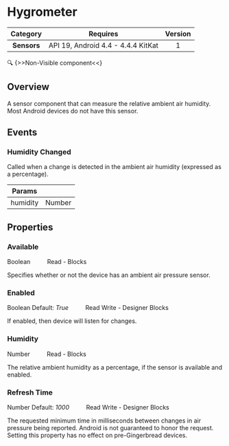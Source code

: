 # Hygrometer

| Category | Requires | Version |
|:--------:|:-------:|:--------:|
|**Sensors**|<span class="chip chip-any">API 19, Android 4.4 - 4.4.4 KitKat</span>|<span class="chip chip-number">1</span>|

:mag: {>>Non-Visible component<<}

## Overview

A sensor component that can measure the relative ambient air humidity. Most Android devices do not have this sensor.

## Events

### Humidity Changed

Called when a change is detected in the ambient air humidity (expressed as a percentage).

<div class="block" ai2-block="event" not-rendered="true" value="%7B%22componentName%22:%20%22Hygrometer%22,%20%22name%22:%20%22Humidity%20Changed%22,%20%22param%22:%20%5B%22humidity%22%5D%7D"></div>

| Params | []() |
|--------|------|
|humidity|<span class="chip chip-number">Number</span>|

## Properties

### Available

<span class="chip chip-boolean">Boolean</span><span style="user-select: none;">&nbsp;&nbsp;&nbsp;&nbsp;&nbsp;&nbsp;&nbsp;&nbsp;&nbsp;&nbsp;</span><span class="chip chip-rw">Read</span><span style="user-select: none;">&nbsp;</span>-<span style="user-select: none;">&nbsp;</span><span class="chip chip-bd">Blocks</span><span style="user-select: none;">&nbsp;</span>

Specifies whether or not the device has an ambient air pressure sensor.

<div class="block" ai2-block="property" not-rendered="true" value="%7B%22componentName%22:%20%22Hygrometer%22,%20%22name%22:%20%22Available%22,%20%22getter%22:%20true%7D"></div>

### Enabled

<span class="chip chip-boolean">Boolean</span><span style="user-select: none;">&nbsp;</span><span class="chip chip-boolean">Default: <i>True</i></span><span style="user-select: none;">&nbsp;&nbsp;&nbsp;&nbsp;&nbsp;&nbsp;&nbsp;&nbsp;&nbsp;&nbsp;</span><span class="chip chip-rw">Read</span><span style="user-select: none;">&nbsp;</span><span class="chip chip-rw">Write</span><span style="user-select: none;">&nbsp;</span>-<span style="user-select: none;">&nbsp;</span><span class="chip chip-bd">Designer</span><span style="user-select: none;">&nbsp;</span><span class="chip chip-bd">Blocks</span><span style="user-select: none;">&nbsp;</span>

If enabled, then device will listen for changes.

<div class="block" ai2-block="property" not-rendered="true" value="%7B%22componentName%22:%20%22Hygrometer%22,%20%22name%22:%20%22Enabled%22,%20%22getter%22:%20true%7D"></div>
<div class="block" ai2-block="property" not-rendered="true" value="%7B%22componentName%22:%20%22Hygrometer%22,%20%22name%22:%20%22Enabled%22,%20%22getter%22:%20false%7D"></div>

### Humidity

<span class="chip chip-number">Number</span><span style="user-select: none;">&nbsp;&nbsp;&nbsp;&nbsp;&nbsp;&nbsp;&nbsp;&nbsp;&nbsp;&nbsp;</span><span class="chip chip-rw">Read</span><span style="user-select: none;">&nbsp;</span>-<span style="user-select: none;">&nbsp;</span><span class="chip chip-bd">Blocks</span><span style="user-select: none;">&nbsp;</span>

The relative ambient humidity as a percentage, if the sensor is available and enabled.

<div class="block" ai2-block="property" not-rendered="true" value="%7B%22componentName%22:%20%22Hygrometer%22,%20%22name%22:%20%22Humidity%22,%20%22getter%22:%20true%7D"></div>

### Refresh Time

<span class="chip chip-number">Number</span><span style="user-select: none;">&nbsp;</span><span class="chip chip-number">Default: <i>1000</i></span><span style="user-select: none;">&nbsp;&nbsp;&nbsp;&nbsp;&nbsp;&nbsp;&nbsp;&nbsp;&nbsp;&nbsp;</span><span class="chip chip-rw">Read</span><span style="user-select: none;">&nbsp;</span><span class="chip chip-rw">Write</span><span style="user-select: none;">&nbsp;</span>-<span style="user-select: none;">&nbsp;</span><span class="chip chip-bd">Designer</span><span style="user-select: none;">&nbsp;</span><span class="chip chip-bd">Blocks</span><span style="user-select: none;">&nbsp;</span>

The requested minimum time in milliseconds between changes in air pressure being reported. Android is not guaranteed to honor the request. Setting this property has no effect on pre-Gingerbread devices.

<div class="block" ai2-block="property" not-rendered="true" value="%7B%22componentName%22:%20%22Hygrometer%22,%20%22name%22:%20%22Refresh%20Time%22,%20%22getter%22:%20true%7D"></div>
<div class="block" ai2-block="property" not-rendered="true" value="%7B%22componentName%22:%20%22Hygrometer%22,%20%22name%22:%20%22Refresh%20Time%22,%20%22getter%22:%20false%7D"></div>
